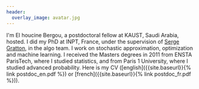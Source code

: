 ```yaml
---
header:
  overlay_image: avatar.jpg
---
```



I'm El houcine Bergou, a postdoctoral fellow at KAUST, Saudi Arabia, hosted. I did my PhD at INPT, France, under the supervision of [Serge Gratton](https://bianchi.wp.imt.fr/), in the algo team. I work on stochastic approximation, optimization and machine learning. I received the Masters degrees in 2011 from ENSTA ParisTech, where I studied statistics, and from Paris 1 University, where I studied advanced probability. Here is my CV ([english]({{site.baseurl}}{% link postdoc_en.pdf %}) or [french]({{site.baseurl}}{% link postdoc_fr.pdf %})).

